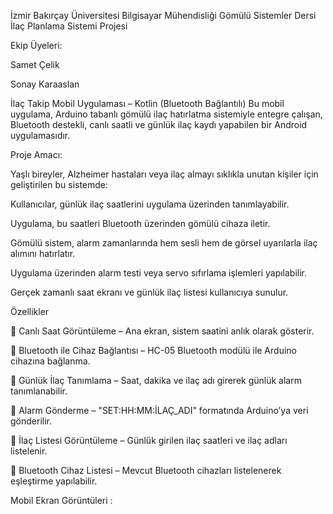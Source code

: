 
İzmir Bakırçay Üniversitesi Bilgisayar Mühendisliği Gömülü Sistemler Dersi İlaç Planlama Sistemi Projesi

Ekip Üyeleri:

Samet Çelik

Sonay Karaaslan

İlaç Takip Mobil Uygulaması – Kotlin (Bluetooth Bağlantılı)
Bu mobil uygulama, Arduino tabanlı gömülü ilaç hatırlatma sistemiyle entegre çalışan, Bluetooth destekli, canlı saatli ve günlük ilaç kaydı yapabilen bir Android uygulamasıdır.

Proje Amacı:

Yaşlı bireyler, Alzheimer hastaları veya ilaç almayı sıklıkla unutan kişiler için geliştirilen bu sistemde:

Kullanıcılar, günlük ilaç saatlerini uygulama üzerinden tanımlayabilir.

Uygulama, bu saatleri Bluetooth üzerinden gömülü cihaza iletir.

Gömülü sistem, alarm zamanlarında hem sesli hem de görsel uyarılarla ilaç alımını hatırlatır.

Uygulama üzerinden alarm testi veya servo sıfırlama işlemleri yapılabilir.

Gerçek zamanlı saat ekranı ve günlük ilaç listesi kullanıcıya sunulur.

 Özellikler

🔹 Canlı Saat Görüntüleme – Ana ekran, sistem saatini anlık olarak gösterir.

🔹 Bluetooth ile Cihaz Bağlantısı – HC-05 Bluetooth modülü ile Arduino cihazına bağlanma.

🔹 Günlük İlaç Tanımlama – Saat, dakika ve ilaç adı girerek günlük alarm tanımlanabilir.

🔹 Alarm Gönderme – "SET:HH:MM:İLAÇ_ADI" formatında Arduino’ya veri gönderilir.

🔹 İlaç Listesi Görüntüleme – Günlük girilen ilaç saatleri ve ilaç adları listelenir.

🔹 Bluetooth Cihaz Listesi – Mevcut Bluetooth cihazları listelenerek eşleştirme yapılabilir.

Mobil Ekran Görüntüleri :

